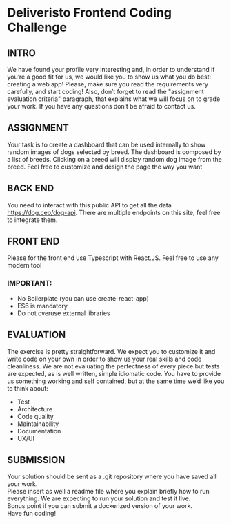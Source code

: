 # Deliveristo Frontend Coding Challenge

## INTRO
We have found your profile very interesting and, in order to understand if you’re a good fit for us, we would like you to show us what you do best: creating a web app!
Please, make sure you read the requirements very carefully, and start coding!
Also, don’t forget to read the "assignment evaluation criteria" paragraph, that explains what we will focus on to grade your work.
If you have any questions don’t be afraid to contact us.

## ASSIGNMENT
Your task is to create a dashboard that can be used internally to show random images of dogs selected by breed.
The dashboard is composed by a list of breeds.
Clicking on a breed will display random dog image from the breed.
Feel free to customize and design the page the way you want

## BACK END
You need to interact with this public API to get all the data https://dog.ceo/dog-api.
There are multiple endpoints on this site, feel free to integrate them.

## FRONT END 
Please for the front end use Typescript with React.JS.
Feel free to use any modern tool

### IMPORTANT:
- No Boilerplate (you can use create-react-app)
- ES6 is mandatory
- Do not overuse external libraries

## EVALUATION
The exercise is pretty straightforward. We expect you to customize it and write code on your own in order to show us your real skills and code cleanliness.
We are not evaluating the perfectness of every piece but tests are expected, as is well written, simple idiomatic code.
You have to provide us something working and self contained, but at the same time we’d like you to think about:
- Test
- Architecture
- Code quality
- Maintainability 
- Documentation 
- UX/UI

## SUBMISSION
Your solution should be sent as a .git repository where you have saved all your work.  
Please insert as well a readme file where you explain briefly how to run everything. We are expecting to run your solution and test it live.  
Bonus point if you can submit a dockerized version of your work.  
Have fun coding!
